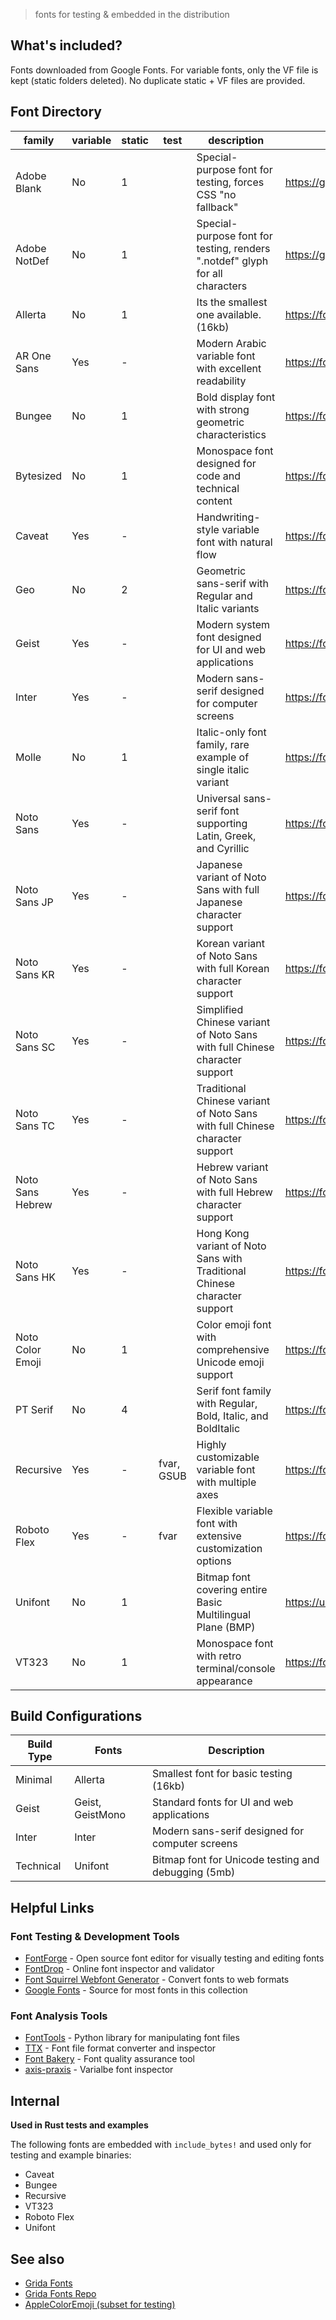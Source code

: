 > fonts for testing & embedded in the distribution

## What's included?

Fonts downloaded from Google Fonts. For variable fonts, only the VF file is kept (static folders deleted). No duplicate static + VF files are provided.

## Font Directory

| family           | variable | static | test       | description                                                                  | url                                                     |
| ---------------- | -------- | ------ | ---------- | ---------------------------------------------------------------------------- | ------------------------------------------------------- |
| Adobe Blank      | No       | 1      |            | Special-purpose font for testing, forces CSS "no fallback"                   | https://github.com/adobe-fonts/adobe-blank              |
| Adobe NotDef     | No       | 1      |            | Special-purpose font for testing, renders ".notdef" glyph for all characters | https://github.com/adobe-fonts/adobe-notdef             |
| Allerta          | No       | 1      |            | Its the smallest one available. (16kb)                                       | https://fonts.google.com/specimen/Allerta               |
| AR One Sans      | Yes      | -      |            | Modern Arabic variable font with excellent readability                       | https://fonts.google.com/specimen/AR+One+Sans           |
| Bungee           | No       | 1      |            | Bold display font with strong geometric characteristics                      | https://fonts.google.com/specimen/Bungee                |
| Bytesized        | No       | 1      |            | Monospace font designed for code and technical content                       | https://fonts.google.com/specimen/Bytesized             |
| Caveat           | Yes      | -      |            | Handwriting-style variable font with natural flow                            | https://fonts.google.com/specimen/Caveat                |
| Geo              | No       | 2      |            | Geometric sans-serif with Regular and Italic variants                        | https://fonts.google.com/specimen/Geo                   |
| Geist            | Yes      | -      |            | Modern system font designed for UI and web applications                      | https://fonts.google.com/specimen/Geist                 |
| Inter            | Yes      | -      |            | Modern sans-serif designed for computer screens                              | https://fonts.google.com/specimen/Inter                 |
| Molle            | No       | 1      |            | Italic-only font family, rare example of single italic variant               | https://fonts.google.com/specimen/Molle                 |
| Noto Sans        | Yes      | -      |            | Universal sans-serif font supporting Latin, Greek, and Cyrillic              | https://fonts.google.com/specimen/Noto+Sans             |
| Noto Sans JP     | Yes      | -      |            | Japanese variant of Noto Sans with full Japanese character support           | https://fonts.google.com/specimen/Noto+Sans+JP          |
| Noto Sans KR     | Yes      | -      |            | Korean variant of Noto Sans with full Korean character support               | https://fonts.google.com/specimen/Noto+Sans+KR          |
| Noto Sans SC     | Yes      | -      |            | Simplified Chinese variant of Noto Sans with full Chinese character support  | https://fonts.google.com/specimen/Noto+Sans+SC          |
| Noto Sans TC     | Yes      | -      |            | Traditional Chinese variant of Noto Sans with full Chinese character support | https://fonts.google.com/specimen/Noto+Sans+TC          |
| Noto Sans Hebrew | Yes      | -      |            | Hebrew variant of Noto Sans with full Hebrew character support               | https://fonts.google.com/specimen/Noto+Sans+Hebrew      |
| Noto Sans HK     | Yes      | -      |            | Hong Kong variant of Noto Sans with Traditional Chinese character support    | https://fonts.google.com/specimen/Noto+Sans+HK          |
| Noto Color Emoji | No       | 1      |            | Color emoji font with comprehensive Unicode emoji support                    | https://fonts.google.com/noto/specimen/Noto+Color+Emoji |
| PT Serif         | No       | 4      |            | Serif font family with Regular, Bold, Italic, and BoldItalic                 | https://fonts.google.com/specimen/PT+Serif              |
| Recursive        | Yes      | -      | fvar, GSUB | Highly customizable variable font with multiple axes                         | https://fonts.google.com/specimen/Recursive             |
| Roboto Flex      | Yes      | -      | fvar       | Flexible variable font with extensive customization options                  | https://fonts.google.com/specimen/Roboto+Flex           |
| Unifont          | No       | 1      |            | Bitmap font covering entire Basic Multilingual Plane (BMP)                   | https://unifoundry.com/unifont/                         |
| VT323            | No       | 1      |            | Monospace font with retro terminal/console appearance                        | https://fonts.google.com/specimen/VT323                 |

## Build Configurations

| Build Type | Fonts            | Description                                         |
| ---------- | ---------------- | --------------------------------------------------- |
| Minimal    | Allerta          | Smallest font for basic testing (16kb)              |
| Geist      | Geist, GeistMono | Standard fonts for UI and web applications          |
| Inter      | Inter            | Modern sans-serif designed for computer screens     |
| Technical  | Unifont          | Bitmap font for Unicode testing and debugging (5mb) |

## Helpful Links

### Font Testing & Development Tools

- [FontForge](https://fontforge.org/) - Open source font editor for visually testing and editing fonts
- [FontDrop](https://fontdrop.info/) - Online font inspector and validator
- [Font Squirrel Webfont Generator](https://www.fontsquirrel.com/tools/webfont-generator) - Convert fonts to web formats
- [Google Fonts](https://fonts.google.com/) - Source for most fonts in this collection

### Font Analysis Tools

- [FontTools](https://fonttools.readthedocs.io/) - Python library for manipulating font files
- [TTX](https://fonttools.readthedocs.io/en/latest/ttx.html) - Font file format converter and inspector
- [Font Bakery](https://fontbakery.readthedocs.io/) - Font quality assurance tool
- [axis-praxis](https://www.axis-praxis.org/samsa/) - Varialbe font inspector

## Internal

**Used in Rust tests and examples**

The following fonts are embedded with `include_bytes!` and used only for testing and example binaries:

- Caveat
- Bungee
- Recursive
- VT323
- Roboto Flex
- Unifont

## See also

- [Grida Fonts](https://fonts.grida.co/)
- [Grida Fonts Repo](https://github.com/gridaco/fonts)
- [AppleColorEmoji (subset for testing)](../apple-emoji-linux)
